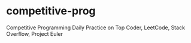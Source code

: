 # competitive-prog
Competitive Programming Daily Practice on Top Coder, LeetCode, Stack Overflow, Project Euler

